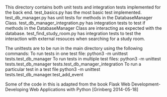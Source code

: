 This directory contains both unit tests and integration tests implemented for the back end.
test_basics.py has the most basic test implemented.
test_db_manager.py has unit tests for methods in the DatabaseManager Class.
test_db_manager_integration.py has integration tests to test if methods in the DatabaseManager Class are interacting as expected with the database.
test_find_study_room.py has integration tests to test the interaction with external resouces when searching for a study room.


The unittests are to be run in the main directory using the following commands:
To run tests in one test file:
    python3 -m unittest tests.test_db_manager
To run tests in multiple test files:
    python3 -m unittest tests.test_db_manager tests.test_db_manager_integration
To run a particular test in a test file
    python3 -m unittest tests.test_db_manager.test_add_event


Some of the code in this is adapted from the book Flask Web Development-Developing Web Applications with Python [Grinberg 2014-05-18]
